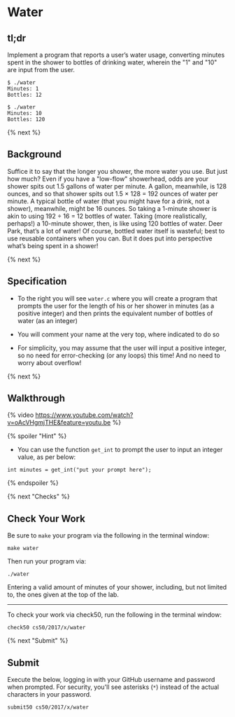 # Water

## tl;dr

Implement a program that reports a user’s water usage, converting minutes spent in the shower to bottles of drinking water, wherein the "1" and "10" are input from the user.

```
$ ./water
Minutes: 1
Bottles: 12

$ ./water
Minutes: 10
Bottles: 120

```

{% next %}

## Background

Suffice it to say that the longer you shower, the more water you use. But just how much? Even if you have a "low-flow" showerhead, odds are your shower spits out 1.5 gallons of water per minute. A gallon, meanwhile, is 128 ounces, and so that shower spits out 1.5 × 128 = 192 ounces of water per minute. A typical bottle of water (that you might have for a drink, not a shower), meanwhile, might be 16 ounces. So taking a 1-minute shower is akin to using 192 ÷ 16 = 12 bottles of water. Taking (more realistically, perhaps!) a 10-minute shower, then, is like using 120 bottles of water. Deer Park, that’s a lot of water! Of course, bottled water itself is wasteful; best to use reusable containers when you can. But it does put into perspective what’s being spent in a shower!

{% next %}

## Specification

- To the right you will see `water.c` where you will create a program that prompts the user for the length of his or her shower in minutes (as a positive integer) and then prints the equivalent number of bottles of water (as an integer)

- You will comment your name at the very top, where indicated to do so

- For simplicity, you may assume that the user will input a positive integer, so no need for error-checking (or any loops) this time! And no need to worry about overflow!

{% next %}

## Walkthrough

{% video https://www.youtube.com/watch?v=oAcVHgmjTHE&feature=youtu.be %}

{% spoiler "Hint" %}

- You can use the function `get_int` to prompt the user to input an integer value, as per below:

```
int minutes = get_int("put your prompt here");
```

{% endspoiler %}

{% next "Checks" %}

## Check Your Work

Be sure to `make` your program via the following in the terminal window:

```
make water
```

Then run your program via:

```
./water
```

Entering a valid amount of minutes of your shower, including, but not limited to, the ones given at the top of the lab.

---

To check your work via check50, run the following in the terminal window:

```
check50 cs50/2017/x/water
```

{% next "Submit" %}

## Submit

Execute the below, logging in with your GitHub username and password when prompted. For security, you'll see asterisks (`*`) instead of the actual characters in your password.

```
submit50 cs50/2017/x/water
```
